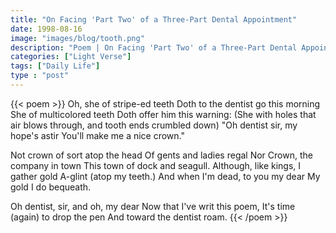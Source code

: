 ```yaml
---
title: "On Facing 'Part Two' of a Three-Part Dental Appointment"
date: 1998-08-16
image: "images/blog/tooth.png"
description: "Poem | On Facing 'Part Two' of a Three-Part Dental Appointment"
categories: ["Light Verse"]
tags: ["Daily Life"]
type : "post"
---
```


{{< poem >}}
Oh, she of stripe-ed teeth
Doth to the dentist go this morning
She of multicolored teeth
Doth offer him this warning:
(She with holes that air blows through,
and tooth ends crumbled down)
"Oh dentist sir, my hope's astir
You'll make me a nice crown."

Not crown of sort atop the head
Of gents and ladies regal
Nor Crown, the company in town
This town of dock and seagull.
Although, like kings, I gather gold
A-glint (atop my teeth.)
And when I'm dead, to you my dear
My gold I do bequeath.

Oh dentist, sir, and oh, my dear
Now that I've writ this poem,
It's time (again) to drop the pen
And toward the dentist roam.
{{< /poem >}}
